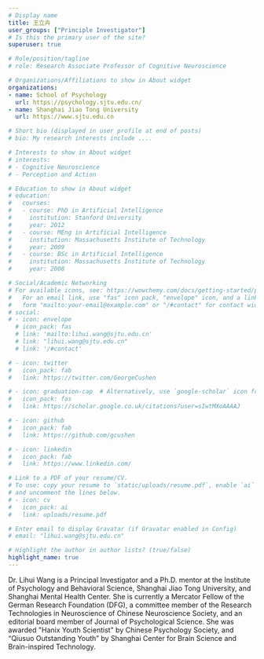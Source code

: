 ```yaml
---
# Display name
title: 王立卉
user_groups: ["Principle Investigator"]
# Is this the primary user of the site?
superuser: true

# Role/position/tagline
# role: Research Associate Professor of Cognitive Neuroscience

# Organizations/Affiliations to show in About widget
organizations:
- name: School of Psychology
  url: https://psychology.sjtu.edu.cn/
- name: Shanghai Jiao Tong University
  url: https://www.sjtu.edu.cn

# Short bio (displayed in user profile at end of posts)
# bio: My research interests include ....

# Interests to show in About widget
# interests:
# - Cognitive Neuroscience
# - Perception and Action

# Education to show in About widget
# education:
#   courses:
#   - course: PhD in Artificial Intelligence
#     institution: Stanford University
#     year: 2012
#   - course: MEng in Artificial Intelligence
#     institution: Massachusetts Institute of Technology
#     year: 2009
#   - course: BSc in Artificial Intelligence
#     institution: Massachusetts Institute of Technology
#     year: 2008

# Social/Academic Networking
# For available icons, see: https://wowchemy.com/docs/getting-started/page-builder/#icons
#   For an email link, use "fas" icon pack, "envelope" icon, and a link in the
#   form "mailto:your-email@example.com" or "/#contact" for contact widget.
# social:
# - icon: envelope
  # icon_pack: fas
  # link: 'mailto:lihui.wang@sjtu.edu.cn'
  # link: "lihui.wang@sjtu.edu.cn"
  # link: '/#contact'

# - icon: twitter
#   icon_pack: fab
#   link: https://twitter.com/GeorgeCushen

# - icon: graduation-cap  # Alternatively, use `google-scholar` icon from `ai` icon pack
#   icon_pack: fas
#   link: https://scholar.google.co.uk/citations?user=sIwtMXoAAAAJ

# - icon: github
#   icon_pack: fab
#   link: https://github.com/gcushen

# - icon: linkedin
#   icon_pack: fab
#   link: https://www.linkedin.com/

# Link to a PDF of your resume/CV.
# To use: copy your resume to `static/uploads/resume.pdf`, enable `ai` icons in `params.toml`,
# and uncomment the lines below.
# - icon: cv
#   icon_pack: ai
#   link: uploads/resume.pdf

# Enter email to display Gravatar (if Gravatar enabled in Config)
# email: "lihui.wang@sjtu.edu.cn"

# Highlight the author in author lists? (true/false)
highlight_name: true
---
```

Dr. Lihui Wang is a Principal Investigator and a Ph.D. mentor at the Institute of Psychology and Behavioral Science, Shanghai Jiao Tong University, and Shanghai Mental Health Center. She is currently a Mercator Fellow of the German Research Foundation (DFG), a committee member of the Research Technologies in Neuroscience of Chinese Neuroscience Society, and an editorial board member of Journal of Psychological Science. She was awarded "Hanix Youth Scientist" by Chinese Psychology Society, and “Qiusuo Outstanding Youth” by Shanghai Center for Brain Science and Brain-inspired Technology.

<!-- {{< icon name="download" pack="fas" >}} Download my {{< staticref "uploads/demo_resume.pdf" "newtab" >}}resumé{{< /staticref >}}. -->


